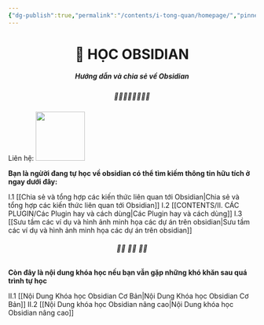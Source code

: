 ```yaml
---
{"dg-publish":true,"permalink":"/contents/i-tong-quan/homepage/","pinned":true,"tags":["gardenEntry"],"noteIcon":""}
---
```



# <center> 📝  **HỌC OBSIDIAN**   </center>
##### <center> Hướng dẫn và chia sẻ về Obsidian</center>

##### <center> 🌱🌱🌱🌱🌱🌱🌱🌱</center>

Liên hệ:  [<img src="https://upload.wikimedia.org/wikipedia/commons/thumb/0/06/Facebook.svg/2560px-Facebook.svg.png" width="100">](https://www.facebook.com/hahtd3)

**Bạn là ngừời đang tự học về obsidian có thể tìm kiếm thông tin hữu tích ở ngay dưới đây:**

I.1 [[Chia sẻ và tổng hợp các kiến thức liên quan tới Obsidian\|Chia sẻ và tổng hợp các kiến thức liên quan tới Obsidian]]
I.2 [[CONTENTS/II. CÁC PLUGIN/Các Plugin hay và cách dùng\|Các Plugin hay và cách dùng]]
I.3 [[Sưu tầm các ví dụ và hình ảnh minh họa các dự án trên obsidian\|Sưu tầm các ví dụ và hình ảnh minh họa các dự án trên obsidian]]
######  <center> 🌱🌱 🌱🌱 🌱🌱</center>
**Còn đây là nội dung khóa học nếu bạn vẫn gặp những khó khăn sau quá trình tự học**

II.1 [[Nội Dung Khóa học Obsidian Cơ Bản\|Nội Dung Khóa học Obsidian Cơ Bản]]
II.2 [[Nội Dung khóa học Obsidian nâng cao\|Nội Dung khóa học Obsidian nâng cao]]









